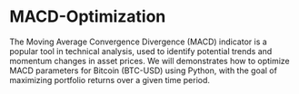 # MACD-Optimization

The Moving Average Convergence Divergence (MACD) indicator is a popular tool in technical analysis, used to identify potential trends and momentum changes in asset prices. 
We will demonstrates how to optimize MACD parameters for Bitcoin (BTC-USD) using Python, with the goal of maximizing portfolio returns over a given time period.
